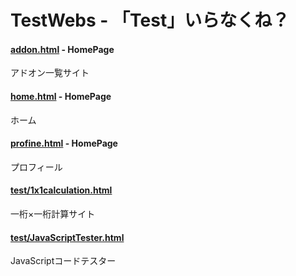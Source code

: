 # TestWebs - 「Test」いらなくね？

#### [addon.html](addon.html) - HomePage
アドオン一覧サイト
#### [home.html](home.html) - HomePage
ホーム
#### [profine.html](profine.html) - HomePage
プロフィール
#### [test/1x1calculation.html](test.html)
一桁×一桁計算サイト
#### [test/JavaScriptTester.html](test/JavaScriptTester.html)
JavaScriptコードテスター
